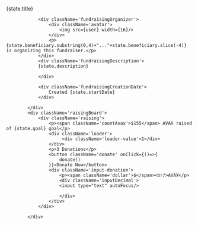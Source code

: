   <div className='fundraisingBody'>
                <p className='fundraisingBodyTitle'>{state.title}</p>
                <div className='fundraisingImage'></div>

                <div className='fundraisingOrganizer'>
                    <div className='avatar'>
                        <img src={user} width={16}/>
                    </div>
                    <p>{state.beneficiary.substring(0,4)+"..."+state.beneficiary.slice(-4)} is organizing this fundraiser.</p>
                </div>
                <div className='fundraisingDescription'>
                {state.description}

                </div>

                <div className='fundraisingCreationDate'>
                    Created {state.startDate}
                </div>
                
            </div>
            <div className='raisingBoard'>
                <div className='raising'>
                    <p><span className='countAvax'>$155</span> AVAX raised of {state.goal} goal</p>
                    <div className='loader'>
                         <div className='loader-value'>1</div>
                    </div>
                    <p>3 Donations</p>
                    <button className='donate' onClick={()=>{
                        donate()
                    }}>Donate Now</button>
                    <div className='input-donation'>
                        <p><span className='dollar'>$</span><br/>AVAX</p>
                        <div className='inputDecimal'>
                        <input type="text" autoFocus/>
 
                        </div>
                    </div>
                </div>
                
            </div>